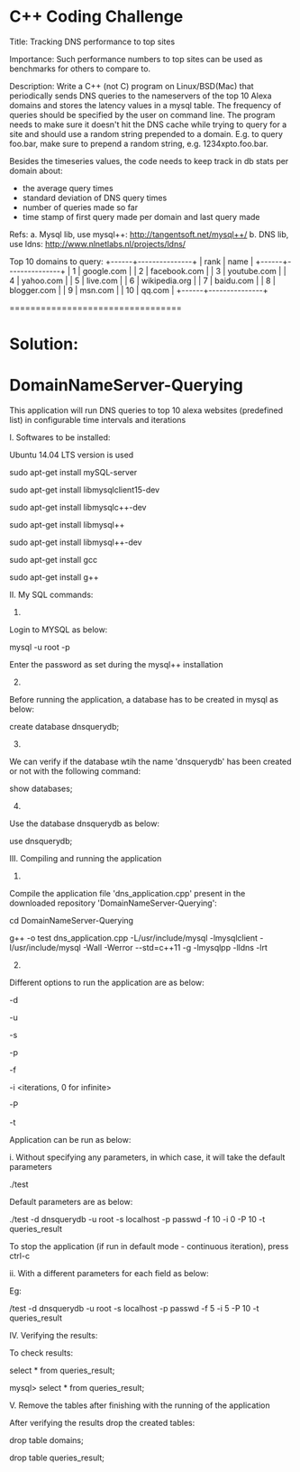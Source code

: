 C++ Coding Challenge
=================================
Title: Tracking DNS performance to top sites

Importance: Such performance numbers to top sites can be used as benchmarks for others to compare to.

Description:
Write a C++ (not C) program on Linux/BSD(Mac) that periodically sends DNS queries to the nameservers of the top 10 Alexa domains and stores the latency values in a mysql table. The frequency of queries should be specified by the user on command line. The program needs to make sure it doesn't hit the DNS cache while trying to query for a site and should use a random string prepended to a domain. E.g. to query foo.bar, make sure to prepend a random string, e.g. 1234xpto.foo.bar.

Besides the timeseries values, the code needs to keep track in db stats per domain about:
+ the average query times
+ standard deviation of DNS query times
+ number of queries made so far
+ time stamp of first query made per domain and last query made


Refs:
a. Mysql lib, use mysql++:
http://tangentsoft.net/mysql++/
b. DNS lib, use ldns:
http://www.nlnetlabs.nl/projects/ldns/


Top 10 domains to query:
+------+---------------+
| rank | name      	|
+------+---------------+
|	1 | google.com	|
|	2 | facebook.com  |
|	3 | youtube.com   |
|	4 | yahoo.com 	|
|	5 | live.com  	|
|	6 | wikipedia.org |
|	7 | baidu.com 	|
|	8 | blogger.com   |
|	9 | msn.com   	|
|   10 | qq.com    	|
+------+---------------+

=================================


Solution:
========

# DomainNameServer-Querying

This application will run DNS queries to top 10 alexa websites (predefined list) in configurable time intervals and iterations

I. Softwares to be installed:

Ubuntu 14.04 LTS version is used

sudo apt-get install mySQL-server

sudo apt-get install libmysqlclient15-dev

sudo apt-get install libmysqlc++-dev

sudo apt-get install libmysql++

sudo apt-get install libmysql++-dev

sudo apt-get install gcc

sudo apt-get install g++


II. My SQL commands:

1)
Login to MYSQL as below:

mysql -u root -p

Enter the password as set during the mysql++ installation

2)

Before running the application, a database has to be created in mysql as below:

create database dnsquerydb;

3)

We can verify if the database wtih the name 'dnsquerydb' has been created or not with the following command:

show databases;

4)

Use the database dnsquerydb as below:

use dnsquerydb;


III. Compiling and running the application


1)

Compile the application file 'dns_application.cpp' present in the downloaded repository 'DomainNameServer-Querying':

cd DomainNameServer-Querying

g++ -o test dns_application.cpp -L/usr/include/mysql -lmysqlclient -I/usr/include/mysql -Wall -Werror --std=c++11 -g -lmysqlpp -lldns -lrt


2)

Different options to run the application are as below:

-d <mysql database>

 -u <mysql user>

-s <mysql server>

-p <passwd file>

-f <frequency in seconds>

-i <iterations, 0 for infinite>

-P <number of parallel queries>

-t <table to store result into>

Application can be run as below:

i. Without specifying any parameters, in which case, it will take the default parameters

./test

Default parameters are as below:

./test -d dnsquerydb -u root -s localhost -p passwd -f 10 -i 0 -P 10 -t queries_result

To stop the application (if run in default mode - continuous iteration), press ctrl-c

ii. With a different parameters for each field as below:

Eg:

/test -d dnsquerydb -u root -s localhost -p passwd -f 5 -i 5 -P 10 -t queries_result 


IV. Verifying the results:

To check results:

select * from queries_result;


mysql> select * from queries_result;




V. Remove the tables after finishing with the running of the application

After verifying the results drop the created tables:

drop table domains;

drop table queries_result;

